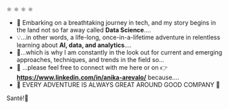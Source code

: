 ⚛️ ⚛️ ⚛️ ⚛️
- 🚀 Embarking on a breathtaking journey in tech, and my story begins in the land not so far away called **Data Science**....
- 💡…in other words, a life-long, once-in-a-lifetime adventure in relentless learning about **AI, data, and analytics**….
- 🤩…which is why I am constantly in the look out for current and emerging approaches, techniques, and trends in the field so... 
- 🤝 ...please feel free to connect with me here or on 👉**https://www.linkedin.com/in/anika-arevalo/** because....
- 🙌 EVERY ADVENTURE IS ALWAYS GREAT AROUND GOOD COMPANY 🙌

Santé!🥂
